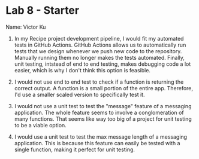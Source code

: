 # Lab 8 - Starter
Name: Victor Ku

1) In my Recipe project development pipeline, I would fit my automated tests in GitHub Actions. GitHub Actions allows us to automatically run tests that we design whenever we push new code to the repository. Manually running them no longer makes the tests automated. Finally, unit testing, intstead of end to end testing, makes debugging code a lot easier, which is why I don't think this option is feasible. 
2) I would not use end to end test to check if a function is returning the correct output. A function is a small portion of the entire app. Therefore, I'd use a smaller scaled version to specifically test it. 

3) I would not use a unit test to test the "message" feature of a messaging application. The whole feature seems to involve a conglomeration of many functions. That seems like way too big of a project for unit testing to be a viable option.

4) I would use a unit test to test the max message length of a messaging application. This is because this feature can easily be tested with a single function, making it perfect for unit testing.

